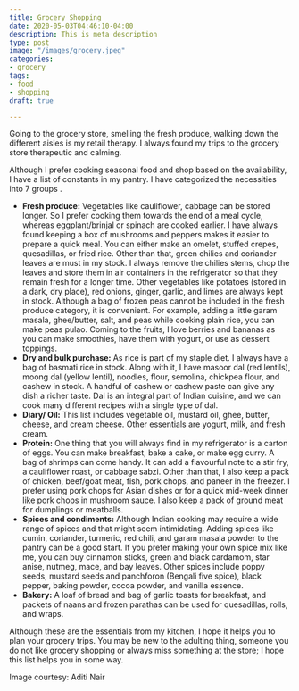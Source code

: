 ```yaml
---
title: Grocery Shopping
date: 2020-05-03T04:46:10-04:00
description: This is meta description
type: post
image: "/images/grocery.jpeg"
categories:
- grocery
tags:
- food
- shopping
draft: true

---
```

Going to the grocery store, smelling the fresh produce, walking down the different aisles is my retail therapy. I always found my trips to the grocery store therapeutic and calming.

Although I prefer cooking seasonal food and shop based on the availability, I have a list of constants in my pantry. I have categorized the necessities into 7 groups .

* **Fresh produce:** Vegetables like cauliflower, cabbage can be stored longer. So I prefer cooking them towards the end of a meal cycle, whereas eggplant/brinjal or spinach are cooked earlier. I have always found keeping a box of mushrooms and peppers makes it easier to prepare a quick meal. You can either make an omelet, stuffed crepes, quesadillas, or fried rice. Other than that, green chilies and coriander leaves are must in my stock. I always remove the chilies stems, chop the leaves and store them in air containers in the refrigerator so that they remain fresh for a longer time. Other vegetables like potatoes (stored in a dark, dry place), red onions, ginger, garlic, and limes are always kept in stock. Although a bag of frozen peas cannot be included in the fresh produce category, it is convenient. For example, adding a little garam masala, ghee/butter, salt, and peas while cooking plain rice, you can make peas pulao. Coming to the fruits, I love berries and bananas as you can make smoothies, have them with yogurt, or use as dessert toppings.
* **Dry and bulk purchase:** As rice is part of my staple diet. I always have a bag of basmati rice in stock. Along with it, I have masoor dal (red lentils), moong dal (yellow lentil), noodles, flour, semolina, chickpea flour, and cashew in stock. A handful of cashew or cashew paste can give any dish a richer taste. Dal is an integral part of Indian cuisine, and we can cook many different recipes with a single type of dal.
* **Diary/ Oil:** This list includes vegetable oil, mustard oil, ghee, butter, cheese, and cream cheese. Other essentials are yogurt, milk, and fresh cream.
* **Protein:** One thing that you will always find in my refrigerator is a carton of eggs. You can make breakfast, bake a cake, or make egg curry. A bag of shrimps can come handy. It can add a flavourful note to a stir fry, a cauliflower roast, or cabbage sabzi. Other than that, I also keep a pack of chicken, beef/goat meat, fish, pork chops, and paneer in the freezer. I prefer using pork chops for Asian dishes or for a quick mid-week dinner like pork chops in mushroom sauce. I also keep a pack of ground meat for dumplings or meatballs.
* **Spices and condiments:** Although Indian cooking may require a wide range of spices and that might seem intimidating. Adding spices like cumin, coriander, turmeric, red chili, and garam masala powder to the pantry can be a good start. If you prefer making your own spice mix like me, you can buy cinnamon sticks, green and black cardamom, star anise, nutmeg, mace, and bay leaves. Other spices include poppy seeds, mustard seeds and panchforon (Bengali five spice), black pepper, baking powder, cocoa powder, and vanilla essence.
* **Bakery:** A loaf of bread and bag of garlic toasts for breakfast, and packets of naans and frozen parathas can be used for quesadillas, rolls, and wraps.

Although these are the essentials from my kitchen, I hope it helps you to plan your grocery trips. You may be new to the adulting thing, someone you do not like grocery shopping or always miss something at the store; I hope this list helps you in some way.

Image courtesy: Aditi Nair